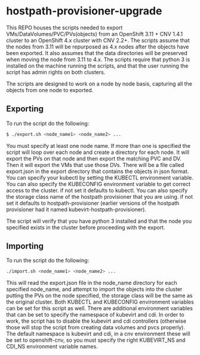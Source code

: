 # hostpath-provisioner-upgrade
This REPO houses the scripts needed to export VMs/DataVolumes/PVC/PVs(objects) from an OpenShift 3.11 + CNV 1.4.1 cluster to an OpenShift 4.x cluster with CNV 2.2+. The scripts assume that the nodes from 3.11 will be repurposed as 4.x nodes after the objects have been exported. It also assumes that the data directories will be preserved when moving the node from 3.11 to 4.x. The scripts require that python 3 is installed on the machine running the scripts, and that the user running the script has admin rights on both clusters.

The scripts are designed to work on a node by node basis, capturing all the objects from one node to exported.

## Exporting
To run the script do the following:
```bash
$ ./export.sh <node_name1> <node_name2> ...
```
You must specify at least one node name. If more than one is specified the script will loop over each node and create a directory for each node. It will export the PVs on that node and then export the matching PVC and DV. Then it will export the VMs that use those DVs. There will be a file called export.json in the export directory that contains the objects in json format. You can specify your kubectl by setting the KUBECTL environment variable. You can also specify the KUBECONFIG environment variable to get correct access to the cluster. if not set it defaults to kubectl. You can also specify the storage class name of the hostpath provisioner that you are using. if not set it defaults to hostpath-provisioner (earlier versions of the hostpath provisioner had it named kubevirt-hostpath-provisioner).

The script will verify that you have python 3 installed and that the node you specified exists in the cluster before proceeding with the export.

## Importing
To run the script do the following:
```bash
./import.sh <node_name1> <node_name2> ...
```

This will read the export.json file in the node_name directory for each specified node_name, and attempt to import the objects into the cluster putting the PVs on the node specified, the storage class will be the same as the original cluster. Both KUBECTL and KUBECONFIG environment variables can be set for this script as well. There are additional environment variables that can be set to specify the namespace of kubevirt and cdi. In order to work, the script has to disable the kubevirt and cdi controllers (otherwise those will stop the script from creating data volumes and pvcs properly). The default namespace is kubevirt and cdi, in a cnv environment these will be set to openshift-cnv, so you must specify the right KUBEVIRT_NS and CDI_NS environment variable names.


